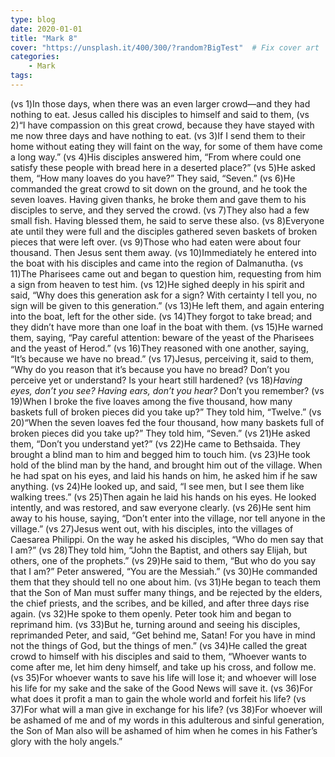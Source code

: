 ```yaml
---
type: blog
date: 2020-01-01
title: "Mark 8"
cover: "https://unsplash.it/400/300/?random?BigTest"  # Fix cover art
categories: 
    - Mark
tags:
---
```


(vs 1)In those days, when there was an even larger crowd—and they had nothing to eat. Jesus called his disciples to himself and said to them,  (vs 2)“I have compassion on this great crowd, because they have stayed with me now three days and have nothing to eat.  (vs 3)If I send them to their home without eating they will faint on the way, for some of them have come a long way.”  (vs 4)His disciples answered him, “From where could one satisfy these people with bread here in a deserted place?”  (vs 5)He asked them, “How many loaves do you have?” They said, “Seven.”  (vs 6)He commanded the great crowd to sit down on the ground, and he took the seven loaves. Having given thanks, he broke them and gave them to his disciples to serve, and they served the crowd.  (vs 7)They also had a few small fish. Having blessed them, he said to serve these also.  (vs 8)Everyone ate until they were full and the disciples gathered seven baskets of broken pieces that were left over.  (vs 9)Those who had eaten were about four thousand. Then Jesus sent them away.  (vs 10)Immediately he entered into the boat with his disciples and came into the region of Dalmanutha.  (vs 11)The Pharisees came out and began to question him, requesting from him a sign from heaven to test him.  (vs 12)He sighed deeply in his spirit and said, “Why does this generation ask for a sign? With certainty I tell you, no sign will be given to this generation.”  (vs 13)He left them, and again entering into the boat, left for the other side.  (vs 14)They forgot to take bread; and they didn’t have more than one loaf in the boat with them.  (vs 15)He warned them, saying, “Pay careful attention: beware of the yeast of the Pharisees and the yeast of Herod.”  (vs 16)They reasoned with one another, saying, “It’s because we have no bread.”  (vs 17)Jesus, perceiving it, said to them, “Why do you reason that it’s because you have no bread? Don’t you perceive yet or understand? Is your heart still hardened?  (vs 18)*Having eyes, don’t you see? Having ears, don’t you hear?* Don’t you remember?  (vs 19)When I broke the five loaves among the five thousand, how many baskets full of broken pieces did you take up?” They told him, “Twelve.”  (vs 20)“When the seven loaves fed the four thousand, how many baskets full of broken pieces did you take up?” They told him, “Seven.”  (vs 21)He asked them, “Don’t you understand yet?”  (vs 22)He came to Bethsaida. They brought a blind man to him and begged him to touch him.  (vs 23)He took hold of the blind man by the hand, and brought him out of the village. When he had spat on his eyes, and laid his hands on him, he asked him if he saw anything.  (vs 24)He looked up, and said, “I see men, but I see them like walking trees.”  (vs 25)Then again he laid his hands on his eyes. He looked intently, and was restored, and saw everyone clearly.  (vs 26)He sent him away to his house, saying, “Don’t enter into the village, nor tell anyone in the village.”  (vs 27)Jesus went out, with his disciples, into the villages of Caesarea Philippi. On the way he asked his disciples, “Who do men say that I am?”  (vs 28)They told him, “John the Baptist, and others say Elijah, but others, one of the prophets.”  (vs 29)He said to them, “But who do you say that I am?” Peter answered, “You are the Messiah.”  (vs 30)He commanded them that they should tell no one about him.  (vs 31)He began to teach them that the Son of Man must suffer many things, and be rejected by the elders, the chief priests, and the scribes, and be killed, and after three days rise again.  (vs 32)He spoke to them openly. Peter took him and began to reprimand him.  (vs 33)But he, turning around and seeing his disciples, reprimanded Peter, and said, “Get behind me, Satan! For you have in mind not the things of God, but the things of men.”  (vs 34)He called the great crowd to himself with his disciples and said to them, “Whoever wants to come after me, let him deny himself, and take up his cross, and follow me.  (vs 35)For whoever wants to save his life will lose it; and whoever will lose his life for my sake and the sake of the Good News will save it.  (vs 36)For what does it profit a man to gain the whole world and forfeit his life?  (vs 37)For what will a man give in exchange for his life?  (vs 38)For whoever will be ashamed of me and of my words in this adulterous and sinful generation, the Son of Man also will be ashamed of him when he comes in his Father’s glory with the holy angels.” ﻿
